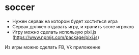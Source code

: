 # soccer

- Нужен сервак на котором будет хоститься игра
- Сервак должен отдавать игру, и хранить score игроков
- Игру можно сделать использую pixi.js (https://www.npmjs.com/package/pixi.js)

Из игры можно сделать FB, Vk приложение

